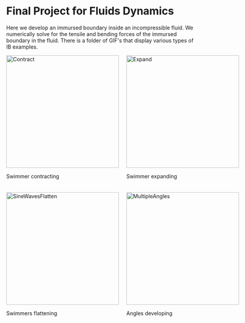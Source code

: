 # Final Project for Fluids Dynamics
Here we develop an immursed boundary inside an incompressible fluid. We numerically solve for the tensile and bending forces of the immursed boundary in the fluid. There is a folder of GIF's that display various types of IB examples.

<div style="display: grid; grid-template-columns: repeat(2, 1fr); gap: 20px;">
    <div>
        <img src="https://raw.githubusercontent.com/louisnass/louisnass.github.io/master/FluidDynamics/Gifs%20of%20Fluids/Tensile_test_contract.gif" alt="Contract" width="300">
        <p>Swimmer contracting</p>
    </div>
    <div>
        <img src="https://raw.githubusercontent.com/louisnass/louisnass.github.io/master/FluidDynamics/Gifs%20of%20Fluids/Tensile_test_expand.gif" alt="Expand" width="300">
        <p>Swimmer expanding</p>
    </div>
    <div>
        <img src="https://raw.githubusercontent.com/louisnass/louisnass.github.io/master/FluidDynamics/Gifs%20of%20Fluids/Sine_waves_flatten.gif" alt="SineWavesFlatten" width="300">
        <p>Swimmers flattening</p>
    </div>
    <div>
        <img src="https://raw.githubusercontent.com/louisnass/louisnass.github.io/master/FluidDynamics/Gifs%20of%20Fluids/Multiple_angles.gif" alt="MultipleAngles" width="300">
        <p>Angles developing</p>
    </div>
</div>
